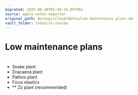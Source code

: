 ```yaml
---
migrated: 2025-09-20T01:46:16.097961
source: apple-notes-exporter
original_path: Backup/iCloud/Notes/Low maintenance plans.md
vault_folder: Inbox/to-review
---
```

# Low maintenance plans
# 

- Snake plant
- Dracaena plant 
- Pathos plant
- Ficus elastics 
- ** Zz plant (recommended)

